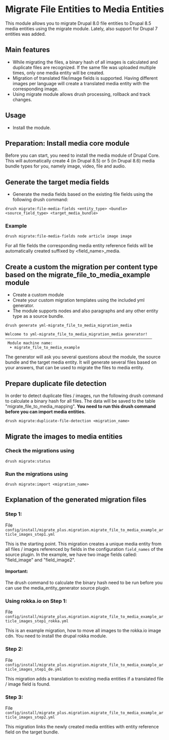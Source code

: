 # Migrate File Entities to Media Entities

This module allows you to migrate Drupal 8.0 file entities to Drupal 8.5 media entities using the migrate module.
Lately, also support for Drupal 7 entities was added.

## Main features

- While migrating the files, a binary hash of all images is calculated and duplicate files are recognized. If the same file was uploaded multiple times, only one media entity will be created.
- Migration of translated file/image fields is supported. Having different images per language will create a translated media entity with the corresponding image.
- Using migrate module allows drush processing, rollback and track changes.

## Usage

- Install the module.

## Preparation: Install media core module

Before you can start, you need to install the media module of Drupal Core. This will automatically create 4 (in Drupal 8.5) or 5 (in Drupal 8.6) media bundle types for you, namely image, video, file and audio.

## Generate the target media fields

- Generate the media fields based on the existing file fields using the following drush command:

```
drush migrate:file-media-fields <entity_type> <bundle> <source_field_type> <target_media_bundle>
```

### Example

```
drush migrate:file-media-fields node article image image
```

For all file fields the corresponding media entity reference fields will be automatically created suffixed by <field_name>_media.

## Create a custom the migration per content type based on the migrate_file_to_media_example module

- Create a custom module
- Create your custom migration templates using the included yml generator.
- The module supports nodes and also paragraphs and any other entity type as a source bundle.

```
drush generate yml-migrate_file_to_media_migration_media
```
```
Welcome to yml-migrate_file_to_media_migration_media generator!
–––––––––––––––––––––––––––––––––––––––––––––––––––––––––––––––––
 Module machine name:
  ➤ migrate_file_to_media_example
```

The generator will ask you several questions about the module, the source bundle and the target media entity.
It will generate several files based on your answers, that can be used to migrate the files to media entity.

## Prepare duplicate file detection

In order to detect duplicate files / images, run the following drush command to calculate a binary hash 
for all files. The data will be saved to the table "migrate_file_to_media_mapping". **You need to run this 
drush command before you can import media entities.**

```
drush migrate:duplicate-file-detection <migration_name>
```

## Migrate the images to media entities

### Check the migrations using
```
drush migrate:status
```
### Run the migrations using
```
drush migrate:import <migration_name>
```

## Explanation of the generated migration files

### Step 1:
File `config/install/migrate_plus.migration.migrate_file_to_media_example_article_images_step1.yml`

This is the starting point. This migration creates a unique media entity from all files / images referenced by 
fields in the configuration `field_names` of the source plugin.
In the example, we have two image fields called: "field_image" and "field_image2".

#### Important:

The drush command to calculate the binary hash need to be run before you can use the
media_entity_generator source plugin.

### Using rokka.io on Step 1:

File `config/install/migrate_plus.migration.migrate_file_to_media_example_article_images_step1_rokka.yml`

This is an example migration, how to move all images to the rokka.io image cdn. You need to install the
drupal rokka module.

### Step 2:

File `config/install/migrate_plus.migration.migrate_file_to_media_example_article_images_step1_de.yml`

This migration adds a translation to existing media entities if a translated file / image field is found.

### Step 3:

File `config/install/migrate_plus.migration.migrate_file_to_media_example_article_images_step2.yml`

This migration links the newly created media entities with entity reference field on the target bundle.
